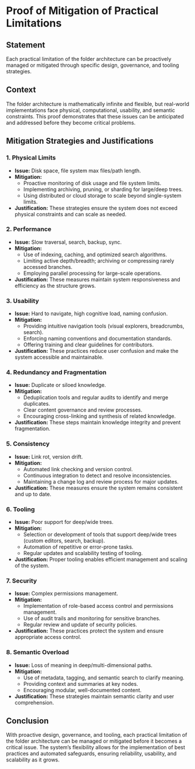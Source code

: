 # Proof of Mitigation of Practical Limitations

## Statement
Each practical limitation of the folder architecture can be proactively managed or mitigated through specific design, governance, and tooling strategies.

## Context
The folder architecture is mathematically infinite and flexible, but real-world implementations face physical, computational, usability, and semantic constraints. This proof demonstrates that these issues can be anticipated and addressed before they become critical problems.

## Mitigation Strategies and Justifications

### 1. Physical Limits
- **Issue:** Disk space, file system max files/path length.
- **Mitigation:**
  - Proactive monitoring of disk usage and file system limits.
  - Implementing archiving, pruning, or sharding for large/deep trees.
  - Using distributed or cloud storage to scale beyond single-system limits.
- **Justification:** These strategies ensure the system does not exceed physical constraints and can scale as needed.

### 2. Performance
- **Issue:** Slow traversal, search, backup, sync.
- **Mitigation:**
  - Use of indexing, caching, and optimized search algorithms.
  - Limiting active depth/breadth; archiving or compressing rarely accessed branches.
  - Employing parallel processing for large-scale operations.
- **Justification:** These measures maintain system responsiveness and efficiency as the structure grows.

### 3. Usability
- **Issue:** Hard to navigate, high cognitive load, naming confusion.
- **Mitigation:**
  - Providing intuitive navigation tools (visual explorers, breadcrumbs, search).
  - Enforcing naming conventions and documentation standards.
  - Offering training and clear guidelines for contributors.
- **Justification:** These practices reduce user confusion and make the system accessible and maintainable.

### 4. Redundancy and Fragmentation
- **Issue:** Duplicate or siloed knowledge.
- **Mitigation:**
  - Deduplication tools and regular audits to identify and merge duplicates.
  - Clear content governance and review processes.
  - Encouraging cross-linking and synthesis of related knowledge.
- **Justification:** These steps maintain knowledge integrity and prevent fragmentation.

### 5. Consistency
- **Issue:** Link rot, version drift.
- **Mitigation:**
  - Automated link checking and version control.
  - Continuous integration to detect and resolve inconsistencies.
  - Maintaining a change log and review process for major updates.
- **Justification:** These measures ensure the system remains consistent and up to date.

### 6. Tooling
- **Issue:** Poor support for deep/wide trees.
- **Mitigation:**
  - Selection or development of tools that support deep/wide trees (custom editors, search, backup).
  - Automation of repetitive or error-prone tasks.
  - Regular updates and scalability testing of tooling.
- **Justification:** Proper tooling enables efficient management and scaling of the system.

### 7. Security
- **Issue:** Complex permissions management.
- **Mitigation:**
  - Implementation of role-based access control and permissions management.
  - Use of audit trails and monitoring for sensitive branches.
  - Regular review and update of security policies.
- **Justification:** These practices protect the system and ensure appropriate access control.

### 8. Semantic Overload
- **Issue:** Loss of meaning in deep/multi-dimensional paths.
- **Mitigation:**
  - Use of metadata, tagging, and semantic search to clarify meaning.
  - Providing context and summaries at key nodes.
  - Encouraging modular, well-documented content.
- **Justification:** These strategies maintain semantic clarity and user comprehension.

## Conclusion
With proactive design, governance, and tooling, each practical limitation of the folder architecture can be managed or mitigated before it becomes a critical issue. The system’s flexibility allows for the implementation of best practices and automated safeguards, ensuring reliability, usability, and scalability as it grows. 